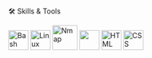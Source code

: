 🛠 Skills & Tools

<img src="https://cdn.jsdelivr.net/gh/devicons/devicon/icons/bash/bash-original.svg" alt="Bash" width="40"/>
<img src="https://cdn.jsdelivr.net/gh/devicons/devicon/icons/linux/linux-original.svg" alt="Linux" width="40"/>
<img src="https://cdn.jsdelivr.net/gh/Ahmedf000/Ahmedf000@main/nmap.png" width="50" height="50" alt="Nmap">
<img src="https://cdn.jsdelivr.net/gh/simple-icons/simple-icons/icons/wireshark.svg" width="40" height="40">
<img src="https://cdn.jsdelivr.net/gh/devicons/devicon/icons/html5/html5-original.svg" alt="HTML" width="40"/>
<img src="https://cdn.jsdelivr.net/gh/devicons/devicon/icons/css3/css3-original.svg" alt="CSS" width="40"/>
